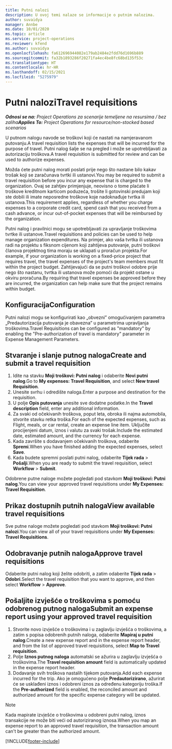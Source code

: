 ```yaml
---
title: Putni nalozi
description: U ovoj temi nalaze se informacije o putnim nalozima.
author: suvaidya
manager: Annbe
ms.date: 10/01/2020
ms.topic: article
ms.service: project-operations
ms.reviewer: kfend
ms.author: suvaidya
ms.openlocfilehash: fa612696944082e179ab2484e2fdd76d1696b889
ms.sourcegitcommit: fa32b1893286f20271fa4ec4be8fc68bd135f53c
ms.translationtype: HT
ms.contentlocale: hr-HR
ms.lasthandoff: 02/15/2021
ms.locfileid: "5275979"
---
```

# <a name="travel-requisitions"></a><span data-ttu-id="2583c-103">Putni nalozi</span><span class="sxs-lookup"><span data-stu-id="2583c-103">Travel requisitions</span></span>

<span data-ttu-id="2583c-104">_**Odnosi se na:** Project Operations za scenarije temeljene na resursima / bez zaliha_</span><span class="sxs-lookup"><span data-stu-id="2583c-104">_**Applies To:** Project Operations for resource/non-stocked based scenarios_</span></span>

<span data-ttu-id="2583c-105">U putnom nalogu navode se troškovi koji će nastati na namjeravanom putovanju.</span><span class="sxs-lookup"><span data-stu-id="2583c-105">A travel requisition lists the expenses that will be incurred for the purpose of travel.</span></span> <span data-ttu-id="2583c-106">Putni nalog šalje se na pregled i može se upotrebljavati za autorizaciju troškova.</span><span class="sxs-lookup"><span data-stu-id="2583c-106">A travel requisition is submitted for review and can be used to authorize expenses.</span></span>

<span data-ttu-id="2583c-107">Možda ćete putni nalog morati poslati prije nego što nastane bilo kakav trošak koji se zaračunava tvrtki ili ustanovi.</span><span class="sxs-lookup"><span data-stu-id="2583c-107">You may be required to submit a travel requisition before you incur any expense that is charged to the organization.</span></span> <span data-ttu-id="2583c-108">Ovaj se zahtjev primjenjuje, neovisno o tome plaćate li troškove kreditnom karticom poduzeća, trošite li gotovinski predujam koji ste dobili ili imate neposredne troškove koje nadoknađuje tvrtka ili ustanova.</span><span class="sxs-lookup"><span data-stu-id="2583c-108">This requirement applies, regardless of whether you charge expenses to a corporate credit card, spend cash that you received from a cash advance, or incur out-of-pocket expenses that will be reimbursed by the organization.</span></span>

<span data-ttu-id="2583c-109">Putni nalog i pravilnici mogu se upotrebljavati za upravljanje troškovima tvrtke ili ustanove.</span><span class="sxs-lookup"><span data-stu-id="2583c-109">Travel requisitions and policies can be used to help manage organization expenditures.</span></span> <span data-ttu-id="2583c-110">Na primjer, ako vaša tvrtka ili ustanova radi na projektu s fiksnom cijenom koji zahtijeva putovanje, putni troškovi članova projektnog tima moraju se uklapati u proračun projekta.</span><span class="sxs-lookup"><span data-stu-id="2583c-110">For example, if your organization is working on a fixed-price project that requires travel, the travel expenses of the project's team members must fit within the project budget.</span></span> <span data-ttu-id="2583c-111">Zahtijevajući da se putni troškovi odobre prije nego što nastanu, tvrtka ili ustanova može pomoći da projekt ostane u okviru proračuna.</span><span class="sxs-lookup"><span data-stu-id="2583c-111">By requiring that travel expenses be approved before they are incurred, the organization can help make sure that the project remains within budget.</span></span>

## <a name="configuration"></a><span data-ttu-id="2583c-112">Konfiguracija</span><span class="sxs-lookup"><span data-stu-id="2583c-112">Configuration</span></span> 

<span data-ttu-id="2583c-113">Putni nalozi mogu se konfigurirati kao „obvezni” omogućivanjem parametra „Predautorizacija putovanja je obavezna” u parametrima upravljanja troškovima.</span><span class="sxs-lookup"><span data-stu-id="2583c-113">Travel Requisitions can be configured as "mandatory" by enabling the "Pre-authorization of travel is mandatory" parameter in Expense Management Parameters.</span></span> 

## <a name="create-and-submit-a-travel-requisition"></a><span data-ttu-id="2583c-114">Stvaranje i slanje putnog naloga</span><span class="sxs-lookup"><span data-stu-id="2583c-114">Create and submit a travel requisition</span></span>

1. <span data-ttu-id="2583c-115">Idite na stavku **Moji troškovi: Putni nalog** i odaberite **Novi putni nalog**.</span><span class="sxs-lookup"><span data-stu-id="2583c-115">Go to **My expenses: Travel Requisition**, and select **New travel Requisition**.</span></span>
2. <span data-ttu-id="2583c-116">Unesite svrhu i odredište naloga.</span><span class="sxs-lookup"><span data-stu-id="2583c-116">Enter a purpose and destination for the requisition.</span></span>
3. <span data-ttu-id="2583c-117">U polje **Opis putovanja** unesite sve dodatne podatke.</span><span class="sxs-lookup"><span data-stu-id="2583c-117">In the  **Travel description** field, enter any additional information.</span></span> 
4. <span data-ttu-id="2583c-118">Za svaki od očekivanih troškova, poput leta, obroka ili najma automobila, stvorite stavku retka troška.</span><span class="sxs-lookup"><span data-stu-id="2583c-118">For each of the expected expenses, such as Flight, meals, or car rental, create an expense line item.</span></span> <span data-ttu-id="2583c-119">Uključite procijenjeni datum, iznos i valutu za svaki trošak.</span><span class="sxs-lookup"><span data-stu-id="2583c-119">Include the estimated date, estimated amount, and the currency for each expense.</span></span> 
5. <span data-ttu-id="2583c-120">Kada završite s dodavanjem očekivanih troškova, odaberite **Spremi**.</span><span class="sxs-lookup"><span data-stu-id="2583c-120">When you have finished adding the expected expenses, select **Save**.</span></span>
6. <span data-ttu-id="2583c-121">Kada budete spremni poslati putni nalog, odaberite **Tijek rada** > **Pošalji**.</span><span class="sxs-lookup"><span data-stu-id="2583c-121">When you are ready to submit the travel requisition, select **Workflow** > **Submit**.</span></span>

<span data-ttu-id="2583c-122">Odobrene putne naloge možete pogledati pod stavkom **Moji troškovi: Putni nalog**.</span><span class="sxs-lookup"><span data-stu-id="2583c-122">You can view your approved travel requisitions under **My Expenses: Travel Requisition**.</span></span> 

## <a name="view-available-travel-requisitions"></a><span data-ttu-id="2583c-123">Prikaz dostupnih putnih naloga</span><span class="sxs-lookup"><span data-stu-id="2583c-123">View available travel requisitions</span></span>

<span data-ttu-id="2583c-124">Sve putne naloge možete pogledati pod stavkom **Moji troškovi: Putni nalozi**.</span><span class="sxs-lookup"><span data-stu-id="2583c-124">You can view all of your travel requisitions under **My Expenses: Travel Requisitions**.</span></span>

## <a name="approve-travel-requisitions"></a><span data-ttu-id="2583c-125">Odobravanje putnih naloga</span><span class="sxs-lookup"><span data-stu-id="2583c-125">Approve travel requisitions</span></span>

<span data-ttu-id="2583c-126">Odaberite putni nalog koji želite odobriti, a zatim odaberite **Tijek rada** > **Odobri**.</span><span class="sxs-lookup"><span data-stu-id="2583c-126">Select the travel requisition that you want to approve, and then select **Workflow** > **Approve**.</span></span>  

## <a name="submit-an-expense-report-using-your-approved-travel-requisition"></a><span data-ttu-id="2583c-127">Pošaljite izvješće o troškovima s pomoću odobrenog putnog naloga</span><span class="sxs-lookup"><span data-stu-id="2583c-127">Submit an expense report using your approved travel requisition</span></span>

1. <span data-ttu-id="2583c-128">Stvorite novo izvješće o troškovima i u zaglavlju izvješća o troškovima, a zatim s popisa odobrenih putnih naloga, odaberite **Mapiraj u putni nalog**.</span><span class="sxs-lookup"><span data-stu-id="2583c-128">Create a new expense report and in the expense report header, and from the list of approved travel requisitions, select **Map to Travel requisition**.</span></span>
2. <span data-ttu-id="2583c-129">Polje **Iznos putnog naloga** automatski se ažurira u zaglavlju izvješća o troškovima.</span><span class="sxs-lookup"><span data-stu-id="2583c-129">The **Travel requisition amount** field is automatically updated in the expense report header.</span></span>
3. <span data-ttu-id="2583c-130">Dodavanje svih troškova nastalih tijekom putovanja.</span><span class="sxs-lookup"><span data-stu-id="2583c-130">Add each expense incurred for the trip.</span></span> <span data-ttu-id="2583c-131">Ako je omogućeno polje **Predautorizirano**, ažurirat će se usklađeni iznos i odobreni iznos za određenu kategoriju troška.</span><span class="sxs-lookup"><span data-stu-id="2583c-131">If the **Pre-authorized** field is enabled, the reconciled amount and authorized amount for the specific expense category will be updated.</span></span>

> [!NOTE]
> <span data-ttu-id="2583c-132">Kada mapirate izvješće o troškovima u odobreni putni nalog, iznos transakcije ne može biti veći od autoriziranog iznosa.</span><span class="sxs-lookup"><span data-stu-id="2583c-132">When you map an expense report to an approved travel requisition, the transaction amount can't be greater than the authorized amount.</span></span> 


[!INCLUDE[footer-include](../includes/footer-banner.md)]